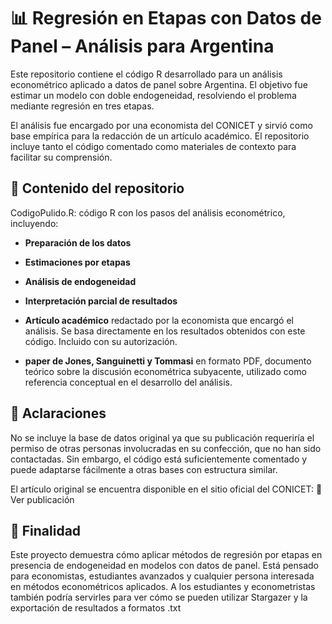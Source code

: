 # 📊 Regresión en Etapas con Datos de Panel – Análisis para Argentina
Este repositorio contiene el código R desarrollado para un análisis econométrico aplicado a datos de panel sobre Argentina. El objetivo fue estimar un modelo con doble endogeneidad, resolviendo el problema mediante regresión en tres etapas.

El análisis fue encargado por una economista del CONICET y sirvió como base empírica para la redacción de un artículo académico. El repositorio incluye tanto el código comentado como materiales de contexto para facilitar su comprensión.

## 📄 Contenido del repositorio
CodigoPulido.R: código R con los pasos del análisis econométrico, incluyendo:

* **Preparación de los datos**

* **Estimaciones por etapas**

* **Análisis de endogeneidad**

* **Interpretación parcial de resultados**

* **Artículo académico** redactado por la economista que encargó el análisis. Se basa directamente en los resultados obtenidos con este código. Incluido con su autorización.

* **paper de Jones, Sanguinetti y Tommasi** en formato PDF, documento teórico sobre la discusión econométrica subyacente, utilizado como referencia conceptual en el desarrollo del análisis.

## 📌 Aclaraciones
No se incluye la base de datos original ya que su publicación requeriría el permiso de otras personas involucradas en su confección, que no han sido contactadas. Sin embargo, el código está suficientemente comentado y puede adaptarse fácilmente a otras bases con estructura similar.

El artículo original se encuentra disponible en el sitio oficial del CONICET:
🔗 Ver publicación

## 🎯 Finalidad
Este proyecto demuestra cómo aplicar métodos de regresión por etapas en presencia de endogeneidad en modelos con datos de panel. Está pensado para economistas, estudiantes avanzados y cualquier persona interesada en métodos econométricos aplicados.
A los estudiantes y econometristas también podría servirles para ver cómo se pueden utilizar Stargazer y la exportación de resultados a formatos .txt
